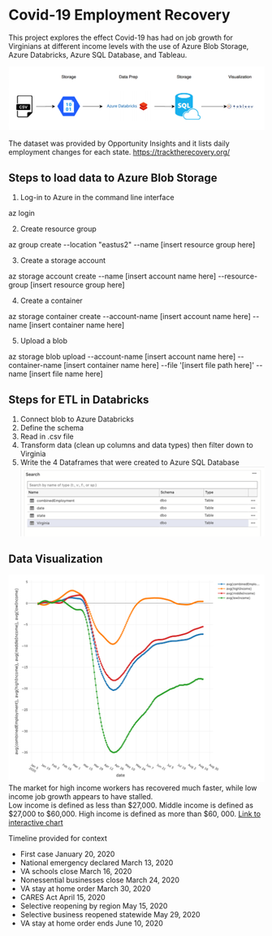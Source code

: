 # Covid-19 Employment Recovery

This project explores the effect Covid-19 has had on job growth for Virginians at different income levels with the use of Azure Blob Storage, Azure Databricks, Azure SQL Database, and Tableau.

![](https://github.com/smithashley/Covid-Employment-Recovery/blob/main/images/newazurediag.png)

The dataset was provided by Opportunity Insights and it lists daily employment changes for each state. https://tracktherecovery.org/ 

## Steps to load data to Azure Blob Storage

1. Log-in to Azure in the command line interface

az login

2. Create resource group

az group create --location "eastus2" --name [insert resource group here]

3. Create a storage account

az storage account create --name [insert account name here] --resource-group [insert resource group here] 

4. Create a container

az storage container create --account-name [insert account name here] --name [insert container name here]

5. Upload a blob

az storage blob upload --account-name [insert account name here] --container-name [insert container name here] --file '[insert file path here]' --name [insert file name here]

## Steps for ETL in Databricks
1. Connect blob to Azure Databricks
2. Define the schema
3. Read in .csv file
4. Transform data (clean up columns and data types) then filter down to Virginia
5. Write the 4 Dataframes that were created to Azure SQL Database
![](https://github.com/smithashley/Covid-Employment-Recovery/blob/main/images/dboimage.png)

## Data Visualization

![](https://github.com/smithashley/Covid-Employment-Recovery/blob/main/images/newplot.png)
The market for high income workers has recovered much faster, while low income job growth appears to have stalled.  
Low income is defined as less than $27,000.
Middle income is defined as $27,000 to $60,000.
High income is defined as more than $60, 000.
[Link to interactive chart](https://public.tableau.com/views/Project1_16033597504640/Sheet2?:language=en&:display_count=y&publish=yes&:origin=viz_share_link)

Timeline provided for context
- First case January 20, 2020
- National emergency declared March 13, 2020
- VA schools close March 16, 2020
- Nonessential businesses close March 24, 2020
- VA stay at home order March 30, 2020
- CARES Act April 15, 2020
- Selective reopening by region May 15, 2020
- Selective business reopened statewide May 29, 2020
- VA stay at home order ends June 10, 2020

